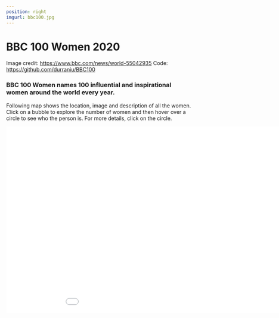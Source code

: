 ```yaml
---
position: right
imgurl: bbc100.jpg
---
```


# BBC 100 Women 2020

Image credit: https://www.bbc.com/news/world-55042935
Code: https://github.com/durraniu/BBC100

### BBC 100 Women names 100 influential and inspirational women around the world every year. 

Following map shows the location, image and description of all the women. Click on a bubble to explore the number of women and then hover over a circle to see who the person is. For more details, click on the circle.  


<iframe seamless src= "wmap.html", width="200%", height="500" style="border:none;"></iframe>